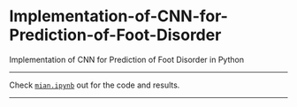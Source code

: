 # Implementation-of-CNN-for-Prediction-of-Foot-Disorder
Implementation of CNN for Prediction of Foot Disorder in Python

---

Check  [`mian.ipynb`](https://github.com/DanesH-Abdollahi/Implementation-of-CNN-for-Prediction-of-Foot-Disorder/tree/main/src/main.ipynb) out for the code and results.

---
